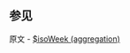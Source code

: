 ## 参见

原文 - [$isoWeek (aggregation)]( https://docs.mongodb.com/manual/reference/operator/aggregation/isoWeek/ )

